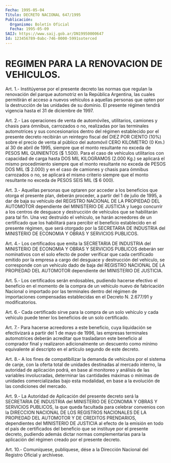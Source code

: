 ```yaml
---
Fecha: 1995-05-04
Título: DECRETO NACIONAL 647/1995
Publicación:
  Organismo: Boletín Oficial
  Fecha: 1995-05-09
SAIJ: https://www.saij.gob.ar/DN19950000647
Id: 123456789-0abc-746-0000-5991soterced
---
```

# REGIMEN PARA LA RENOVACION DE VEHICULOS.

<a id="1"></a>
Art.  1.-  Institúyense por el presente decreto las normas que regulan  la  renovación  del  parque  automotriz  en  la  República Argentina, las  cuales  permitirán  el  acceso a nuevos vehículos a aquellas personas que opten por la destrucción  de  las unidades de su  dominio.  El presente régimen tendrá vigencia hasta  el  31  de diciembre de 1997.

<a id="2"></a>
Art. 2.- Las operaciones de venta de automóviles, utilitarios, camiones  y  chasis  para  ómnibus, carrozados o no, realizadas por las  terminales  automotrices   y  sus  concesionarios  dentro  del régimen establecido por el presente  decreto recibirán un reintegro fiscal  del  DIEZ POR CIENTO (10%) sobre  el  precio  de  venta  al público del automóvil  CERO  KILOMETRO  (0  Km.)  al 30 de abril de 1995,  siempre  que  el  monto  resultante no exceda de  PESOS  MIL QUINIENTOS ($ 1.500). Para el caso  de  vehículos  utilitarios  con capacidad  de  carga  hasta  DOS  MIL  KILOGRAMOS  (2.000  Kg.)  se aplicará  el mismo procedimiento siempre que el monto resultante no exceda de PESOS  DOS  MIL  ($  2.000)  y  en  el caso de camiones y chasis para ómnibus carrozados o no, se aplicará  el mismo criterio siempre que el monto resultante no exceda de PESOS  SEIS  MIL  ($ 6 000).

<a id="3"></a>
Art.  3.-  Aquellas  personas  que  optaren  por acceder a los beneficios que otorga el presente plan, deberán proceder,  a partir del  1  de  julio  de  1995, a dar de baja su vehículo del REGISTRO NACIONAL DE LA PROPIEDAD  DEL  AUTOMOTOR dependiente del MINISTERIO DE  JUSTICIA  y  luego  concurrir  a  los  centros  de  desguace  y destrucción de vehículos que se habilitarán  para  tal fin. Una vez destruido  el  vehículo, se harán acreedores de un certificado  que los  habilitará  para  percibir  el  beneficio  establecido  en  el presente régimen,  que será otorgado por la SECRETARIA DE INDUSTRIA del  MINISTERIO  DE  ECONOMIA    Y   OBRAS  Y  SERVICIOS  PUBLICOS.

<a id="4"></a>
Art. 4.- Los certificados que emita la SECRETARIA DE INDUSTRIA del MINISTERIO  DE  ECONOMIA  Y  OBRAS Y SERVICIOS PUBLICOS deberán ser nominativos con el solo efecto  de  poder  verificar  que  cada certificado   emitido  por  la  empresa  a  cargo  del  desguace  y destrucción del  vehículo,  se  corresponde con un vehículo dado de baja  del  REGISTRO  NACIONAL  DE  LA    PROPIEDAD   DEL  AUTOMOTOR dependiente del MINISTERIO DE JUSTICIA.

<a id="5"></a>
Art.  5.-  Los certificados serán endosables, pudiendo hacerse efectivo el beneficio  en  el  momento  de la compra de un vehículo nuevo  de  fabricación  Nacional  o importado  por  las  terminales dentro del régimen de importaciones  compensadas establecidas en el Decreto N. 2.677/91 y modificatorios.

<a id="6"></a>
Art.  6.-  Cada  certificado  sirve  para la compra de un solo vehículo  y  cada vehículo puede tener los beneficios  de  un  solo certificado.

<a id="7"></a>
Art.  7.-  Para  hacerse  acreedores  a  este  beneficio, cuya liquidación  se  efectivizará a partir del 1 de mayo de  1996,  las empresas terminales  automotrices deberán acreditar que trasladaron este beneficio al comprador  final  y  realizaron adicionalmente un descuento  como  mínimo  equivalente al descripto  en  el  artículo segundo de este decreto.

<a id="8"></a>
Art. 8.- A los fines de compatibilizar la demanda de vehículos por  el   sistema  de  canje,  con  la  oferta  total  de  unidades destinadas  al  mercado  interno, la autoridad de aplicación podrá, en  base al monitoreo y análisis  de  las  variables  involucradas, determinar las cantidades máximas o mínimas de unidades comercializadas  bajo esta modalidad, en base a la evolución de las condiciones del mercado.

<a id="9"></a>
Art.  9.- La Autoridad de Aplicación del presente decreto será la SECRETARIA  DE  INDUSTRIA  del  MINISTERIO DE ECONOMIA Y OBRAS Y SERVICIOS PUBLICOS, la que queda facultada  para celebrar convenios con  la  DIRECCION  NACIONAL  DE  LOS  REGISTROS NACIONALES  DE  LA PROPIEDAD DEL AUTOMOTOR Y DE CREDITOS PRENDARIOS,  dependientes del MINISTERIO DE JUSTICIA al efecto de la emisión en todo  el  país de certificados  del  beneficio  que  se  instituye  por  el  presente decreto,  pudiendo  además  dictar  normas complementarias para  la aplicación del régimen creado por el presente decreto.

<a id="10"></a>
Art. 10.- Comuníquese, publíquese, dése a la Dirección Nacional del Registro Oficial y archívese.